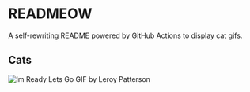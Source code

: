 # READMEOW

A self-rewriting README powered by GitHub Actions to display cat gifs.

## Cats

![Im Ready Lets Go GIF by Leroy Patterson](https://media3.giphy.com/media/CjmvTCZf2U3p09Cn0h/200.gif?cid=9acd02dar9infdbs5owbps9x4olcn3rgmeg2t4fiua2fwoj3&ep=v1_gifs_search&rid=200.gif&ct=g)
